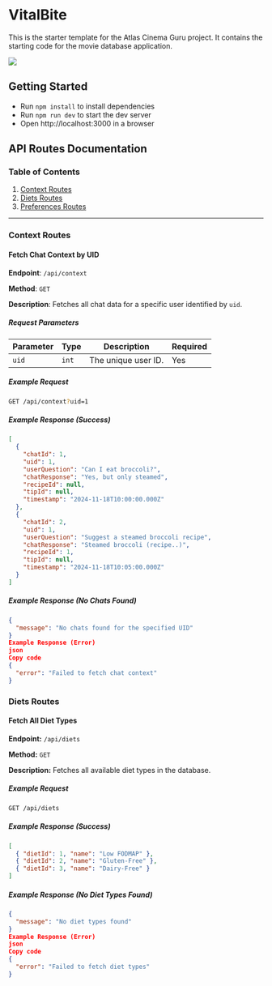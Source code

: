 # VitalBite

This is the starter template for the Atlas Cinema Guru project. It contains the starting code for the movie database application.

![](./images/task-2-a.png)

## Getting Started

- Run `npm install` to install dependencies
- Run `npm run dev` to start the dev server
- Open http://localhost:3000 in a browser

## API Routes Documentation

### Table of Contents

1. [Context Routes](#context-routes)
2. [Diets Routes](#diets-routes)
3. [Preferences Routes](#preferences-routes)

---

### Context Routes

#### Fetch Chat Context by UID

**Endpoint**: `/api/context`

**Method**: `GET`

**Description**: Fetches all chat data for a specific user identified by `uid`.

##### Request Parameters

| Parameter | Type   | Description              | Required |
|-----------|--------|--------------------------|----------|
| `uid`     | `int`  | The unique user ID.      | Yes      |

##### Example Request

```bash
GET /api/context?uid=1
```

##### Example Response (Success)

```json
[
  {
    "chatId": 1,
    "uid": 1,
    "userQuestion": "Can I eat broccoli?",
    "chatResponse": "Yes, but only steamed",
    "recipeId": null,
    "tipId": null,
    "timestamp": "2024-11-18T10:00:00.000Z"
  },
  {
    "chatId": 2,
    "uid": 1,
    "userQuestion": "Suggest a steamed broccoli recipe",
    "chatResponse": "Steamed broccoli (recipe..)",
    "recipeId": 1,
    "tipId": null,
    "timestamp": "2024-11-18T10:05:00.000Z"
  }
]
```

##### Example Response (No Chats Found)

```json
{
  "message": "No chats found for the specified UID"
}
Example Response (Error)
json
Copy code
{
  "error": "Failed to fetch chat context"
}
```

### Diets Routes

#### Fetch All Diet Types

**Endpoint:** `/api/diets`

**Method:** `GET`

**Description:** Fetches all available diet types in the database.

##### Example Request

```bash
GET /api/diets
```
##### Example Response (Success)

```json
[
  { "dietId": 1, "name": "Low FODMAP" },
  { "dietId": 2, "name": "Gluten-Free" },
  { "dietId": 3, "name": "Dairy-Free" }
]
```

##### Example Response (No Diet Types Found)

```json
{
  "message": "No diet types found"
}
Example Response (Error)
json
Copy code
{
  "error": "Failed to fetch diet types"
}
```
